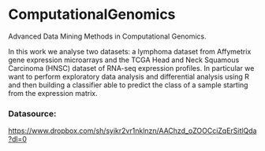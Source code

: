 # ComputationalGenomics
Advanced Data Mining Methods in Computational Genomics.

In this work we analyse two datasets: a lymphoma dataset from Affymetrix gene expression microarrays and the TCGA Head and Neck Squamous Carcinoma (HNSC) dataset of RNA-seq expression profiles. In particular we want to perform exploratory data analysis and differential analysis using R and then building a classifier able to predict the class of a sample starting from the expression matrix.

### Datasource:

https://www.dropbox.com/sh/syikr2vr1nklnzn/AAChzd_oZOOCciZqErSitlQda?dl=0
